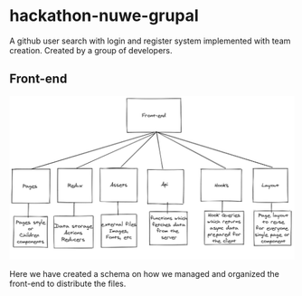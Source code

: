 # hackathon-nuwe-grupal

A github user search with login and register system implemented with team creation. Created by a group of developers.


## Front-end

![Front-end Schema](Front-end-schema.png)

Here we have created a schema on how we managed and organized the front-end to distribute the files.